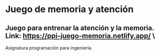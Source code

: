 # Juego de memoria y atención
Juego para entrenar la atención y la memoria.\
Link: https://ppi-juego-memoria.netlify.app/ \
---
Asignatura programación para ingeniería.
